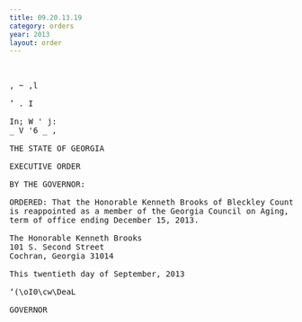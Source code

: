 ```yaml
---
title: 09.20.13.19
category: orders
year: 2013
layout: order
---
```


<pre> 

, ~ ,l

’ . I

In; W ' j:
_ V '6 _ ,

THE STATE OF GEORGIA

EXECUTIVE ORDER

BY THE GOVERNOR:

ORDERED: That the Honorable Kenneth Brooks of Bleckley County, Georgia,
is reappointed as a member of the Georgia Council on Aging, for a
term of office ending December 15, 2013.

The Honorable Kenneth Brooks
101 S. Second Street
Cochran, Georgia 31014

This twentieth day of September, 2013

‘(\oI0\cw\DeaL

GOVERNOR

</pre>
